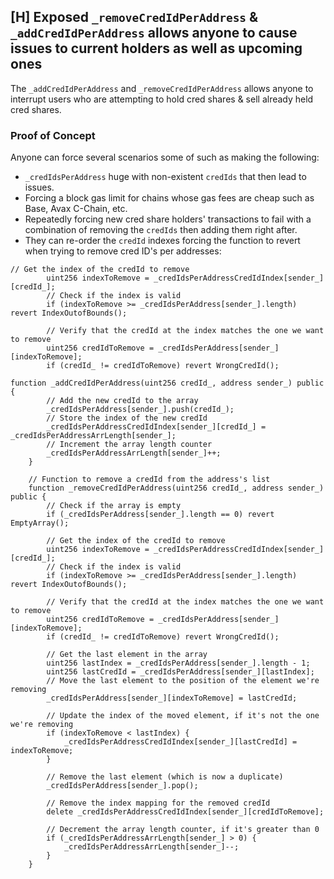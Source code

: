 ## [H] Exposed `_removeCredIdPerAddress` & `_addCredIdPerAddress` allows anyone to cause issues to current holders as well as upcoming ones

The `_addCredIdPerAddress` and `_removeCredIdPerAddress` allows anyone to interrupt users who are attempting to hold cred shares & sell already held cred shares.

### Proof of Concept

Anyone can force several scenarios some of such as making the following:

- `_credIdsPerAddress` huge with non-existent `credIds` that then lead to issues.
- Forcing a block gas limit for chains whose gas fees are cheap such as Base, Avax C-Chain, etc.
- Repeatedly forcing new cred share holders' transactions to fail with a combination of removing the `credIds` then adding them right after.
- They can re-order the `credId` indexes forcing the function to revert when trying to remove cred ID's per addresses:

```solidity
// Get the index of the credId to remove
        uint256 indexToRemove = _credIdsPerAddressCredIdIndex[sender_][credId_];
        // Check if the index is valid
        if (indexToRemove >= _credIdsPerAddress[sender_].length) revert IndexOutofBounds();

        // Verify that the credId at the index matches the one we want to remove
        uint256 credIdToRemove = _credIdsPerAddress[sender_][indexToRemove];
        if (credId_ != credIdToRemove) revert WrongCredId();
```

```solidity
function _addCredIdPerAddress(uint256 credId_, address sender_) public {
        // Add the new credId to the array
        _credIdsPerAddress[sender_].push(credId_);
        // Store the index of the new credId
        _credIdsPerAddressCredIdIndex[sender_][credId_] = _credIdsPerAddressArrLength[sender_];
        // Increment the array length counter
        _credIdsPerAddressArrLength[sender_]++;
    }

    // Function to remove a credId from the address's list
    function _removeCredIdPerAddress(uint256 credId_, address sender_) public {
        // Check if the array is empty
        if (_credIdsPerAddress[sender_].length == 0) revert EmptyArray();

        // Get the index of the credId to remove
        uint256 indexToRemove = _credIdsPerAddressCredIdIndex[sender_][credId_];
        // Check if the index is valid
        if (indexToRemove >= _credIdsPerAddress[sender_].length) revert IndexOutofBounds();

        // Verify that the credId at the index matches the one we want to remove
        uint256 credIdToRemove = _credIdsPerAddress[sender_][indexToRemove];
        if (credId_ != credIdToRemove) revert WrongCredId();

        // Get the last element in the array
        uint256 lastIndex = _credIdsPerAddress[sender_].length - 1;
        uint256 lastCredId = _credIdsPerAddress[sender_][lastIndex];
        // Move the last element to the position of the element we're removing
        _credIdsPerAddress[sender_][indexToRemove] = lastCredId;

        // Update the index of the moved element, if it's not the one we're removing
        if (indexToRemove < lastIndex) {
            _credIdsPerAddressCredIdIndex[sender_][lastCredId] = indexToRemove;
        }

        // Remove the last element (which is now a duplicate)
        _credIdsPerAddress[sender_].pop();

        // Remove the index mapping for the removed credId
        delete _credIdsPerAddressCredIdIndex[sender_][credIdToRemove];

        // Decrement the array length counter, if it's greater than 0
        if (_credIdsPerAddressArrLength[sender_] > 0) {
            _credIdsPerAddressArrLength[sender_]--;
        }
    }
```



